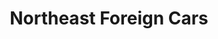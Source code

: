 ---
title: "Northeast Foreign Cars"
url: /white-river-junction/northeast-foreign-cars/
shop: Autowerkstatt
---